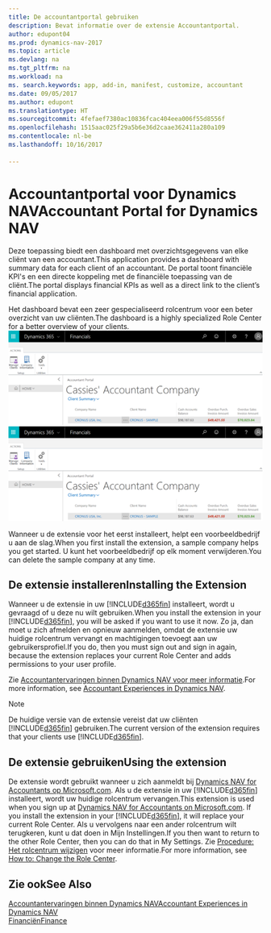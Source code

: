 ```yaml
---
title: De accountantportal gebruiken
description: Bevat informatie over de extensie Accountantportal.
author: edupont04
ms.prod: dynamics-nav-2017
ms.topic: article
ms.devlang: na
ms.tgt_pltfrm: na
ms.workload: na
ms. search.keywords: app, add-in, manifest, customize, accountant
ms.date: 09/05/2017
ms.author: edupont
ms.translationtype: HT
ms.sourcegitcommit: 4fefaef7380ac10836fcac404eea006f55d8556f
ms.openlocfilehash: 1515aac025f29a5b6e36d2caae362411a280a109
ms.contentlocale: nl-be
ms.lasthandoff: 10/16/2017

---
```

# <a name="accountant-portal-for-dynamics-nav"></a><span data-ttu-id="b194b-103">Accountantportal voor Dynamics NAV</span><span class="sxs-lookup"><span data-stu-id="b194b-103">Accountant Portal for Dynamics NAV</span></span>
<span data-ttu-id="b194b-104">Deze toepassing biedt een dashboard met overzichtsgegevens van elke cliënt van een accountant.</span><span class="sxs-lookup"><span data-stu-id="b194b-104">This application provides a dashboard with summary data for each client of an accountant.</span></span> <span data-ttu-id="b194b-105">De portal toont financiële KPI's en een directe koppeling met de financiële toepassing van de cliënt.</span><span class="sxs-lookup"><span data-stu-id="b194b-105">The portal displays financial KPIs as well as a direct link to the client’s financial application.</span></span>  

<span data-ttu-id="b194b-106">Het dashboard bevat een zeer gespecialiseerd rolcentrum voor een beter overzicht van uw cliënten.</span><span class="sxs-lookup"><span data-stu-id="b194b-106">The dashboard is a highly specialized Role Center for a better overview of your clients.</span></span>  
<span data-ttu-id="b194b-107">[![Accountantportal](./media/ui-extensions-accportal/accountant-portal.png)](https://go.microsoft.com/fwlink/?linkid=851257)</span><span class="sxs-lookup"><span data-stu-id="b194b-107">[![Accountant Portal](./media/ui-extensions-accportal/accountant-portal.png)](https://go.microsoft.com/fwlink/?linkid=851257)</span></span>

<span data-ttu-id="b194b-108">Wanneer u de extensie voor het eerst installeert, helpt een voorbeeldbedrijf u aan de slag.</span><span class="sxs-lookup"><span data-stu-id="b194b-108">When you first install the extension, a sample company helps you get started.</span></span> <span data-ttu-id="b194b-109">U kunt het voorbeeldbedrijf op elk moment verwijderen.</span><span class="sxs-lookup"><span data-stu-id="b194b-109">You can delete the sample company at any time.</span></span>  

## <a name="installing-the-extension"></a><span data-ttu-id="b194b-110">De extensie installeren</span><span class="sxs-lookup"><span data-stu-id="b194b-110">Installing the Extension</span></span>
<span data-ttu-id="b194b-111">Wanneer u de extensie in uw [!INCLUDE[d365fin](includes/d365fin_md.md)] installeert, wordt u gevraagd of u deze nu wilt gebruiken.</span><span class="sxs-lookup"><span data-stu-id="b194b-111">When you install the extension in your [!INCLUDE[d365fin](includes/d365fin_md.md)], you will be asked if you want to use it now.</span></span> <span data-ttu-id="b194b-112">Zo ja, dan moet u zich afmelden en opnieuw aanmelden, omdat de extensie uw huidige rolcentrum vervangt en machtigingen toevoegt aan uw gebruikersprofiel.</span><span class="sxs-lookup"><span data-stu-id="b194b-112">If you do, then you must sign out and sign in again, because the extension replaces your current Role Center and adds permissions to your user profile.</span></span>  

<span data-ttu-id="b194b-113">Zie [Accountantervaringen binnen Dynamics NAV voor meer informatie](finance-accounting.md).</span><span class="sxs-lookup"><span data-stu-id="b194b-113">For more information, see [Accountant Experiences in Dynamics NAV](finance-accounting.md).</span></span>  

> [!NOTE]  
>  <span data-ttu-id="b194b-114">De huidige versie van de extensie vereist dat uw cliënten [!INCLUDE[d365fin](includes/d365fin_md.md)] gebruiken.</span><span class="sxs-lookup"><span data-stu-id="b194b-114">The current version of the extension requires that your clients use [!INCLUDE[d365fin](includes/d365fin_md.md)].</span></span>  

## <a name="using-the-extension"></a><span data-ttu-id="b194b-115">De extensie gebruiken</span><span class="sxs-lookup"><span data-stu-id="b194b-115">Using the extension</span></span>
<span data-ttu-id="b194b-116">De extensie wordt gebruikt wanneer u zich aanmeldt bij [Dynamics NAV for Accountants op Microsoft.com](https://www.microsoft.com/en-us/dynamics365/financial-insights-for-accountants). Als u de extensie in uw [!INCLUDE[d365fin](includes/d365fin_md.md)] installeert, wordt uw huidige rolcentrum vervangen.</span><span class="sxs-lookup"><span data-stu-id="b194b-116">This extension is used when you sign up at [Dynamics NAV for Accountants on Microsoft.com](https://www.microsoft.com/en-us/dynamics365/financial-insights-for-accountants). If you install the extension in your [!INCLUDE[d365fin](includes/d365fin_md.md)], it will replace your current Role Center.</span></span> <span data-ttu-id="b194b-117">Als u vervolgens naar een ander rolcentrum wilt terugkeren, kunt u dat doen in Mijn Instellingen.</span><span class="sxs-lookup"><span data-stu-id="b194b-117">If you then want to return to the other Role Center, then you can do that in My Settings.</span></span> <span data-ttu-id="b194b-118">Zie [Procedure: Het rolcentrum wijzigen](change-role.md) voor meer informatie.</span><span class="sxs-lookup"><span data-stu-id="b194b-118">For more information, see [How to: Change the Role Center](change-role.md).</span></span>  

## <a name="see-also"></a><span data-ttu-id="b194b-119">Zie ook</span><span class="sxs-lookup"><span data-stu-id="b194b-119">See Also</span></span>
[<span data-ttu-id="b194b-120">Accountantervaringen binnen Dynamics NAV</span><span class="sxs-lookup"><span data-stu-id="b194b-120">Accountant Experiences in Dynamics NAV</span></span>](finance-accounting.md)  
[<span data-ttu-id="b194b-121">Financiën</span><span class="sxs-lookup"><span data-stu-id="b194b-121">Finance</span></span>](finance.md)  

